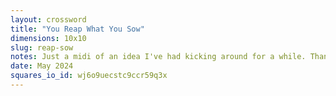 ```yaml
---
layout: crossword
title: "You Reap What You Sow"
dimensions: 10x10
slug: reap-sow
notes: Just a midi of an idea I've had kicking around for a while. Thanks as usual to KT for beta-solving.
date: May 2024
squares_io_id: wj6o9uecstc9ccr59q3x
---
```

